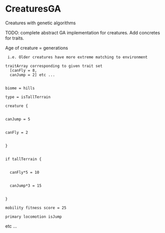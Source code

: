 # CreaturesGA
Creatures with genetic algorithms
<br>

TODO: complete abstract GA implementation for creatures. Add concretes for traits.

Age of creature = generations

	 i.e. Older creatures have more extreme matching to environment

	traitArray corresponding to given trait set
	  [canFly = 8,
	  canJump = 2] etc ...
	  
	
	biome = hills
	
	type = isTallTerrain
	
	creature {
	
	
	canJump = 5
	
	
	canFly = 2
	
	
	}
	
	
	if tallTerrain {
	
	
	  canFly*5 = 10
	
	
	  canJump*3 = 15
	
	
	}
	
	mobility fitness score = 25

	primary locomotion isJump

 etc ...
  
